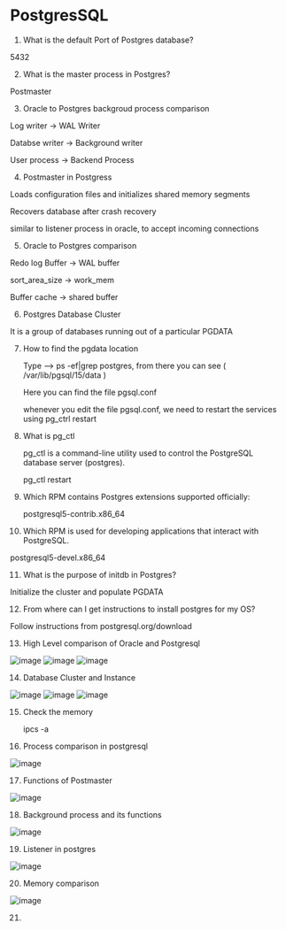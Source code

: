 # PostgresSQL

1. What is the default Port of Postgres database?

5432

2. What is the master process in Postgres?
   
Postmaster

3. Oracle to Postgres backgroud process comparison
   
Log writer -> WAL Writer

Databse writer -> Background writer

User process -> Backend Process

4. Postmaster in Postgress

Loads configuration files and initializes shared memory segments

Recovers database after crash recovery

similar to listener process in oracle, to accept incoming connections

5. Oracle to Postgres comparison
    
Redo log Buffer -> WAL buffer

sort_area_size -> work_mem

Buffer cache -> shared buffer

6. Postgres Database Cluster
    
It is a group of databases running out of a particular PGDATA

7. How to find the pgdata location

   Type --> ps -ef|grep postgres, from there you can see ( /var/lib/pgsql/15/data )
   
   Here you can find the file pgsql.conf

   whenever you edit the file pgsql.conf, we need to restart the services using pg_ctrl restart

8. What is pg_ctl

   pg_ctl is a command-line utility used to control the PostgreSQL database server (postgres).

   pg_ctl restart

9. Which RPM contains Postgres extensions supported officially:

   postgresql5-contrib.x86_64

10. Which RPM is used for developing applications that interact with PostgreSQL.

   postgresql5-devel.x86_64

11. What is the purpose of  initdb in Postgres?

  Initialize the cluster and populate PGDATA

12. From where can I get instructions to install postgres for my OS?

  Follow instructions from postgresql.org/download

13. High Level comparison of Oracle and Postgresql

![image](https://github.com/user-attachments/assets/b0650c42-9ea3-4b96-bb1a-f70e738c536d)
![image](https://github.com/user-attachments/assets/4be98716-66f8-44d7-a2fc-9dfefa1cc3b0)
![image](https://github.com/user-attachments/assets/4b017f62-d871-4b62-a636-d0b4d554b6d5)

14. Database Cluster and Instance

![image](https://github.com/user-attachments/assets/8e3c6043-405d-4e7c-a531-09bdab4c3732)
![image](https://github.com/user-attachments/assets/f080a769-240d-4b7d-ab21-4192933c6d1a)
![image](https://github.com/user-attachments/assets/0a81450a-ce48-4aec-a7d6-a99927232e04)

15. Check the memory

    ipcs -a

16. Process comparison in postgresql

![image](https://github.com/user-attachments/assets/c116a713-236e-4a53-907f-cae48ebfb3fc)

17. Functions of Postmaster

![image](https://github.com/user-attachments/assets/f81c3be1-4ed5-4ddc-ab80-512ed57d83c9)

18. Background process and its functions

![image](https://github.com/user-attachments/assets/0de56dcc-ca72-4884-b724-2b16529e1592)

19. Listener in postgres

![image](https://github.com/user-attachments/assets/c0b91abe-d49e-4844-b408-38a96313f766)

20. Memory comparison

![image](https://github.com/user-attachments/assets/2831bab2-6b38-48b4-8a6d-7deb0c6bcfcc)


21. 


















